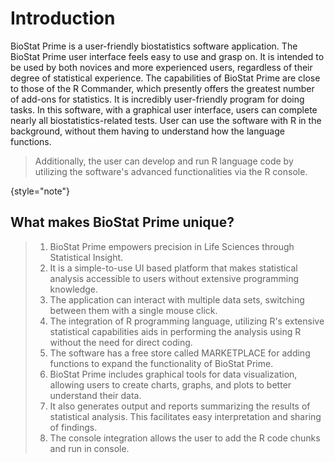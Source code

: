 # Introduction

BioStat Prime is a user-friendly biostatistics software application. The BioStat Prime user interface feels easy to use and grasp on. It is intended to be used by both novices and more experienced users, regardless of their degree of statistical experience. The capabilities of BioStat Prime are close to those of the R Commander, which presently offers the greatest number of add-ons for statistics. It is incredibly user-friendly program for doing tasks. In this software, with a graphical user interface, users can complete nearly all biostatistics-related tests. User can use the software with R in the background, without them having to understand how the language functions. 
> Additionally, the user can develop and run R language code by utilizing the software's advanced functionalities via the R console.
>
{style="note"}

## What makes BioStat Prime unique?

> 1. BioStat Prime empowers precision in Life Sciences through Statistical Insight.
> 2. It is a simple-to-use UI based platform that makes statistical analysis accessible to users without extensive programming knowledge.
> 3. The application can interact with multiple data sets, switching between them with a single mouse click.
> 4. The integration of R programming language, utilizing R's extensive statistical capabilities aids in performing the analysis using R without the need for direct coding.
> 5. The software has a free store called MARKETPLACE for adding functions to expand the functionality of BioStat Prime.
> 6. BioStat Prime includes graphical tools for data visualization, allowing users to create charts, graphs, and plots to better understand their data.
> 7. It also generates output and reports summarizing the results of statistical analysis. This facilitates easy interpretation and sharing of findings.
> 8. The console integration allows the user to add the R code chunks and run in console. 

